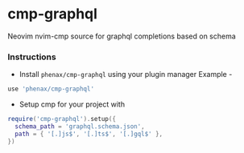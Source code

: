 # cmp-graphql

Neovim nvim-cmp source for graphql completions based on schema


### Instructions

* Install `phenax/cmp-graphql` using your plugin manager
Example -
```lua
use 'phenax/cmp-graphql'
```

* Setup cmp for your project with
```lua
require('cmp-graphql').setup({
  schema_path = 'graphql.schema.json',
  path = { '[.]js$', '[.]ts$', '[.]gql$' }, 
})
```

